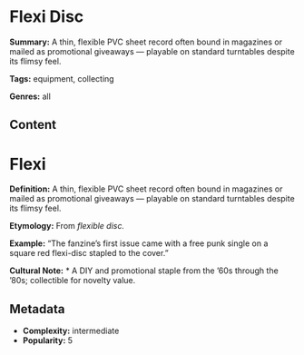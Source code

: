 # Flexi Disc

**Summary:** A thin, flexible PVC sheet record often bound in magazines or mailed as promotional giveaways — playable on standard turntables despite its flimsy feel.

**Tags:** equipment, collecting

**Genres:** all

## Content

# Flexi

**Definition:** A thin, flexible PVC sheet record often bound in magazines or mailed as promotional giveaways — playable on standard turntables despite its flimsy feel.

**Etymology:** From *flexible disc.*

**Example:** “The fanzine’s first issue came with a free punk single on a square red flexi-disc stapled to the cover.”

**Cultural Note:** * A DIY and promotional staple from the ’60s through the ’80s; collectible for novelty value.

## Metadata

- **Complexity:** intermediate
- **Popularity:** 5
